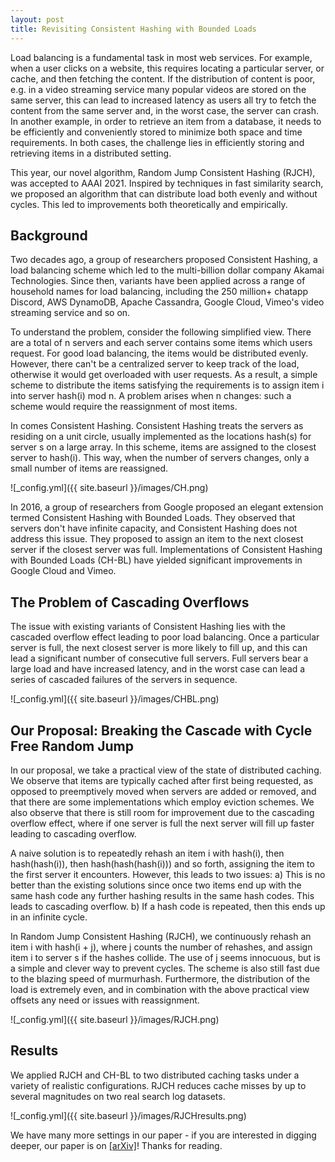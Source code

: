 ```yaml
---
layout: post
title: Revisiting Consistent Hashing with Bounded Loads
---
```


Load balancing is a fundamental task in most web services. For example, when a user clicks on a website, this requires locating a particular server, or cache, and then fetching the content. If the distribution of content is poor, e.g. in a video streaming service many popular videos are stored on the same server, this can lead to increased latency as users all try to fetch the content from the same server and, in the worst case, the server can crash. In another example, in order to retrieve an item from a database, it needs to be efficiently and conveniently stored to minimize both space and time requirements. In both cases, the challenge lies in efficiently storing and retrieving items in a distributed setting.

This year, our novel algorithm, Random Jump Consistent Hashing (RJCH), was accepted to AAAI 2021. Inspired by techniques in fast similarity search, we proposed an algorithm that can distribute load both evenly and without cycles. This led to improvements both theoretically and empirically.

## Background

Two decades ago, a group of researchers proposed Consistent Hashing, a load balancing scheme which led to the multi-billion dollar company Akamai Technologies. Since then, variants have been applied across a range of household names for load balancing, including the 250 million+ chatapp Discord, AWS DynamoDB, Apache Cassandra, Google Cloud, Vimeo's video streaming service and so on.

To understand the problem, consider the following simplified view. There are a total of n servers and each server contains some items which users request. For good load balancing, the items would be distributed evenly. However, there can't be a centralized server to keep track of the load, otherwise it would get overloaded with user requests. As a result, a simple scheme to distribute the items satisfying the requirements is to assign item i into server hash(i) mod n. A problem arises when n changes: such a scheme would require the reassignment of most items.

In comes Consistent Hashing. Consistent Hashing treats the servers as residing on a unit circle, usually implemented as the locations hash(s) for server s on a large array. In this scheme, items are assigned to the closest server to hash(i). This way, when the number of servers changes, only a small number of items are reassigned.

![_config.yml]({{ site.baseurl }}/images/CH.png)
     
In 2016, a group of researchers from Google proposed an elegant extension termed Consistent Hashing with Bounded Loads. They observed that servers don't have infinite capacity, and Consistent Hashing does not address this issue. They proposed to assign an item to the next closest server if the closest server was full. Implementations of Consistent Hashing with Bounded Loads (CH-BL) have yielded significant improvements in Google Cloud and Vimeo.

## The Problem of Cascading Overflows

The issue with existing variants of Consistent Hashing lies with the cascaded overflow effect leading to poor load balancing. Once a particular server is full, the next closest server is more likely to fill up, and this can lead a significant number of consecutive full servers. Full servers bear a large load and have increased latency, and in the worst case can lead a series of cascaded failures of the servers in sequence.

![_config.yml]({{ site.baseurl }}/images/CHBL.png)

## Our Proposal: Breaking the Cascade with Cycle Free Random Jump

In our proposal, we take a practical view of the state of distributed caching. We observe that items are typically cached after first being requested, as opposed to preemptively moved when servers are added or removed, and that there are some implementations which employ eviction schemes. We also observe that there is still room for improvement due to the cascading overflow effect, where if one server is full the next server will fill up faster leading to cascading overflow. 

A naive solution is to repeatedly rehash an item i with hash(i), then hash(hash(i)), then hash(hash(hash(i))) and so forth, assigning the item to the first server it encounters. However, this leads to two issues: a) This is no better than the existing solutions since once two items end up with the same hash code any further hashing results in the same hash codes. This leads to cascading overflow. b) If a hash code is repeated, then this ends up in an infinite cycle.

In Random Jump Consistent Hashing (RJCH), we continuously rehash an item i with hash(i + j), where j counts the number of rehashes, and assign item i to server s if the hashes collide. The use of j seems innocuous, but is a simple and clever way to prevent cycles. The scheme is also still fast due to the blazing speed of murmurhash. Furthermore, the distribution of the load is extremely even, and in combination with the above practical view offsets any need or issues with reassignment.

![_config.yml]({{ site.baseurl }}/images/RJCH.png)

## Results

We applied RJCH and CH-BL to two distributed caching tasks under a variety of realistic configurations. RJCH reduces cache misses by up to several magnitudes on two real search log datasets.

![_config.yml]({{ site.baseurl }}/images/RJCHresults.png)
     
We have many more settings in our paper - if you are interested in digging deeper, our paper is on [[arXiv]](https://arxiv.org/abs/1908.08762)! Thanks for reading.
